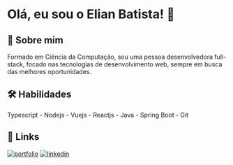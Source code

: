
# Olá, eu sou o Elian Batista! 👋


## 🚀 Sobre mim
Formado em Ciência da Computação, sou uma pessoa desenvolvedora full-stack, focado nas tecnologias de desenvolvimento web, sempre em busca das melhores oportunidades.


## 🛠 Habilidades
Typescript - Nodejs - Vuejs - Reactjs - Java - Spring Boot - Git 

## 🔗 Links
[![portfolio](https://img.shields.io/badge/my_portfolio-000?style=for-the-badge&logo=ko-fi&logoColor=white)](https://codeport.vercel.app)
[![linkedin](https://img.shields.io/badge/linkedin-0A66C2?style=for-the-badge&logo=linkedin&logoColor=white)](https://www.linkedin.com/in/elian-batista/)

